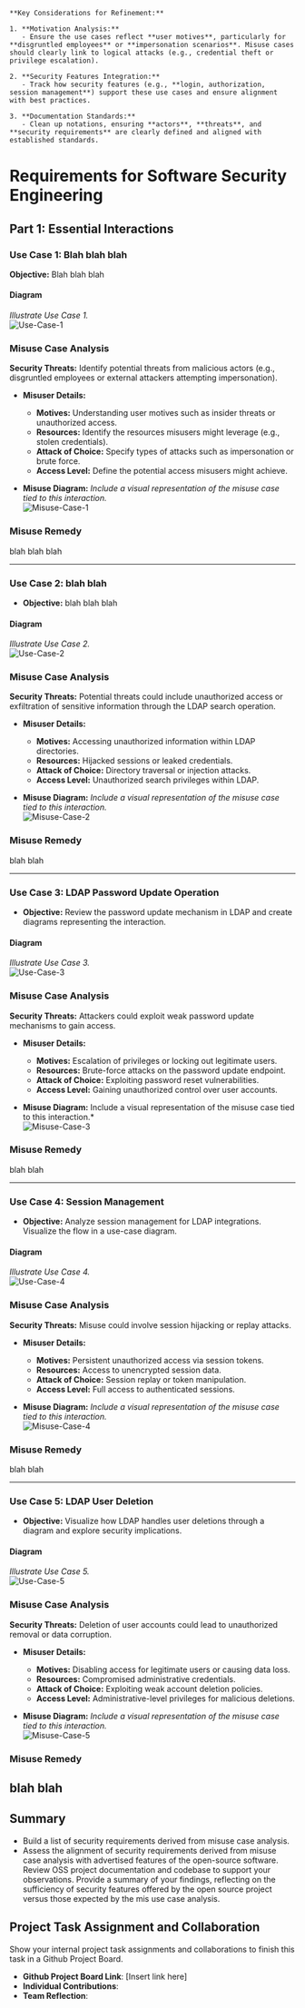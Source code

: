 ```
**Key Considerations for Refinement:**

1. **Motivation Analysis:**
   - Ensure the use cases reflect **user motives**, particularly for **disgruntled employees** or **impersonation scenarios**. Misuse cases should clearly link to logical attacks (e.g., credential theft or privilege escalation).

2. **Security Features Integration:**
   - Track how security features (e.g., **login, authorization, session management**) support these use cases and ensure alignment with best practices.

3. **Documentation Standards:**
   - Clean up notations, ensuring **actors**, **threats**, and **security requirements** are clearly defined and aligned with established standards.
```

# Requirements for Software Security Engineering
## Part 1: Essential Interactions
### Use Case 1: Blah blah blah
**Objective:** Blah blah blah

#### Diagram
*Illustrate Use Case 1.*  
![Use-Case-1](https://placehold.co/400x200/EEE/31343C)

### **Misuse Case Analysis**
**Security Threats:** Identify potential threats from malicious actors (e.g., disgruntled employees or external attackers attempting impersonation).
- **Misuser Details:**
    - **Motives:** Understanding user motives such as insider threats or unauthorized access.
    - **Resources:** Identify the resources misusers might leverage (e.g., stolen credentials).
    - **Attack of Choice:** Specify types of attacks such as impersonation or brute force.
    - **Access Level:** Define the potential access misusers might achieve.

- **Misuse Diagram:**
    *Include a visual representation of the misuse case tied to this interaction.*  
    ![Misuse-Case-1](https://placehold.co/400x200/EEE/31343C)  

### Misuse Remedy
blah blah blah

---

### Use Case 2: blah blah

- **Objective:** blah blah blah

#### Diagram
*Illustrate Use Case 2.*  
![Use-Case-2](https://placehold.co/400x200/EEE/31343C)

### **Misuse Case Analysis**
**Security Threats:** Potential threats could include unauthorized access or exfiltration of sensitive information through the LDAP search operation.
- **Misuser Details:**
    - **Motives:** Accessing unauthorized information within LDAP directories.
    - **Resources:** Hijacked sessions or leaked credentials.
    - **Attack of Choice:** Directory traversal or injection attacks.
    - **Access Level:** Unauthorized search privileges within LDAP.

- **Misuse Diagram:**
    *Include a visual representation of the misuse case tied to this interaction.*  
    ![Misuse-Case-2](https://placehold.co/400x200/EEE/31343C)  

### Misuse Remedy
blah blah

---

### Use Case 3: LDAP Password Update Operation

- **Objective:** Review the password update mechanism in LDAP and create diagrams representing the interaction.

#### Diagram
*Illustrate Use Case 3.*  
![Use-Case-3](https://placehold.co/400x200/EEE/31343C)

### **Misuse Case Analysis**
**Security Threats:** Attackers could exploit weak password update mechanisms to gain access.
- **Misuser Details:**
    - **Motives:** Escalation of privileges or locking out legitimate users.
    - **Resources:** Brute-force attacks on the password update endpoint.
    - **Attack of Choice:** Exploiting password reset vulnerabilities.
    - **Access Level:** Gaining unauthorized control over user accounts.

- **Misuse Diagram:**
Include a visual representation of the misuse case tied to this interaction.*  
![Misuse-Case-3](https://placehold.co/400x200/EEE/31343C)

### Misuse Remedy
blah blah

---

### Use Case 4: Session Management

- **Objective:** Analyze session management for LDAP integrations. Visualize the flow in a use-case diagram.

#### Diagram
*Illustrate Use Case 4.*  
![Use-Case-4](https://placehold.co/400x200/EEE/31343C)

### **Misuse Case Analysis**
**Security Threats:** Misuse could involve session hijacking or replay attacks.
- **Misuser Details:**
    - **Motives:** Persistent unauthorized access via session tokens.
    - **Resources:** Access to unencrypted session data.
    - **Attack of Choice:** Session replay or token manipulation.
    - **Access Level:** Full access to authenticated sessions.

- **Misuse Diagram:**
    *Include a visual representation of the misuse case tied to this interaction.*  
    ![Misuse-Case-4](https://placehold.co/400x200/EEE/31343C)  

### Misuse Remedy
blah blah

---

### Use Case 5: LDAP User Deletion

- **Objective:** Visualize how LDAP handles user deletions through a diagram and explore security implications.

#### Diagram
*Illustrate Use Case 5.*  
![Use-Case-5](https://placehold.co/400x200/EEE/31343C)

### **Misuse Case Analysis**
**Security Threats:** Deletion of user accounts could lead to unauthorized removal or data corruption.
- **Misuser Details:**
    - **Motives:** Disabling access for legitimate users or causing data loss.
    - **Resources:** Compromised administrative credentials.
    - **Attack of Choice:** Exploiting weak account deletion policies.
    - **Access Level:** Administrative-level privileges for malicious deletions.

- **Misuse Diagram:**
    *Include a visual representation of the misuse case tied to this interaction.*  
    ![Misuse-Case-5](https://placehold.co/400x200/EEE/31343C)  

### Misuse Remedy
blah blah
---

## Summary 
- Build a list of security requirements derived from misuse case analysis. 
- Assess the alignment of security requirements derived from misuse case analysis with advertised features of the open-source software. Review OSS project documentation and codebase to support your observations. Provide a summary of your findings, reflecting on the sufficiency of security features offered by the open source project versus those expected by the mis use case analysis.

## Project Task Assignment and Collaboration
Show your internal project task assignments and collaborations to finish this task in a Github Project Board. 
- **Github Project Board Link**: [Insert link here]
- **Individual Contributions**: 
- **Team Reflection**: 
